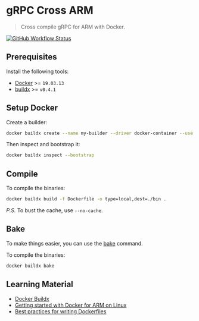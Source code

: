 # gRPC Cross ARM
> Cross compile gRPC for ARM with Docker.

[![GitHub Workflow Status](https://img.shields.io/github/workflow/status/rolandjitsu/grpc-cross-arm/Test?label=tests&style=flat-square)](https://github.com/rolandjitsu/grpc-cross-arm/actions?query=workflow%3ATest)

## Prerequisites
Install the following tools:
* [Docker](https://docs.docker.com/engine) >= `19.03.13`
* [buildx](https://github.com/docker/buildx#installing) >= `v0.4.1`

## Setup Docker
Create a builder:
```bash
docker buildx create --name my-builder --driver docker-container --use
```

Then inspect and bootstrap it:
```bash
docker buildx inspect --bootstrap
```

## Compile
To compile the binaries:
```bash
docker buildx build -f Dockerfile -o type=local,dest=./bin .
```

*P.S.* To bust the cache, use `--no-cache`.

## Bake
To make things easier, you can use the [bake](https://github.com/docker/buildx#buildx-bake-options-target) command.

To compile the binaries:
```bash
docker buildx bake
```

## Learning Material
* [Docker Buildx](https://docs.docker.com/buildx/working-with-buildx/)
* [Getting started with Docker for ARM on Linux](https://www.docker.com/blog/getting-started-with-docker-for-arm-on-linux/)
* [Best practices for writing Dockerfiles](https://docs.docker.com/develop/develop-images/dockerfile_best-practices/)
